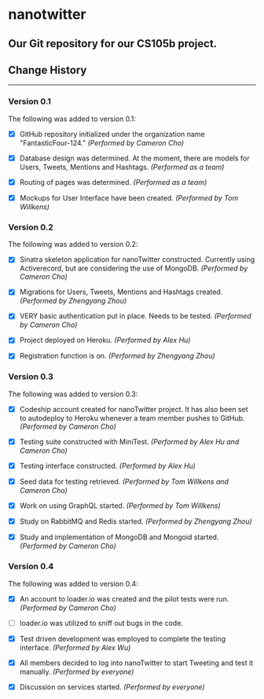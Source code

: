 # nanotwitter
Our Git repository for our CS105b project.
---------------


## Change History
---------------
### Version 0.1
The following was added to version 0.1:
- [x] GitHub repository initialized under the organization name "FantasticFour-124." *(Performed by Cameron Cho)*

- [x] Database design was determined. At the moment, there are models for Users, Tweets, Mentions and Hashtags. *(Performed as a team)*

- [x] Routing of pages was determined. *(Performed as a team)*

- [x] Mockups for User Interface have been created. *(Performed by Tom Willkens)*


### Version 0.2
The following was added to version 0.2:
- [x] Sinatra skeleton application for nanoTwitter constructed. Currently using Activerecord, but are considering the use of MongoDB. *(Performed by Cameron Cho)*

- [x] Migrations for Users, Tweets, Mentions and Hashtags created. *(Performed by Zhengyang Zhou)*

- [x] VERY basic authentication put in place. Needs to be tested. *(Performed by Cameron Cho)*

- [x] Project deployed on Heroku. *(Performed by Alex Hu)*

- [x] Registration function is on. *(Performed by Zhengyang Zhou)*


### Version 0.3
The following was added to version 0.3:
- [x] Codeship account created for nanoTwitter project. It has also been set to autodeploy to Heroku whenever a team member pushes to GitHub. *(Performed by Cameron Cho)*

- [x] Testing suite constructed with MiniTest. *(Performed by Alex Hu and Cameron Cho)*

- [x] Testing interface constructed. *(Performed by Alex Hu)*

- [x] Seed data for testing retrieved. *(Performed by Tom Willkens and Cameron Cho)*

- [x] Work on using GraphQL started. *(Performed by Tom Willkens)*

- [x] Study on RabbitMQ and Redis started. *(Performed by Zhengyang Zhou)*

- [x] Study and implementation of MongoDB and Mongoid started. *(Performed by Cameron Cho)*


### Version 0.4
The following was added to version 0.4:
 - [x] An account to loader.io was created and the pilot tests were run. *(Performed by Cameron Cho)*

 - [ ] loader.io was utilized to sniff out bugs in the code.

 - [x] Test driven development was employed to complete the testing interface. *(Performed by Alex Wu)*

 - [x] All members decided to log into nanoTwitter to start Tweeting and test it manually. *(Performed by everyone)*

 - [x] Discussion on services started. *(Performed by everyone)*
